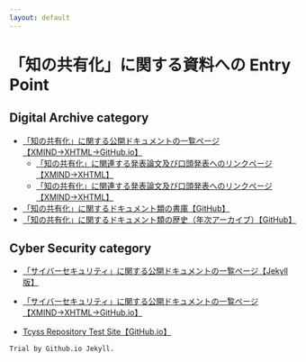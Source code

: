 ```yaml
---
layout: default
---
```

# 「知の共有化」に関する資料への Entry Point

## Digital Archive category
- [「知の共有化」に関する公開ドキュメントの一覧ページ【XMIND→XHTML→GitHub.io】](https://bluemoon55.github.io/Sharing_Knowledge/Digital_Archives/Deliverables/mind2html/Bib03-01-2%20図書館情報システム関連%20ドキュメント構成.html)
   - <a href="https://bluemoon55.github.io/Sharing_Knowledge/Digital_Archives/Deliverables/mind2html/DAX45-01「知の共有化」に関連する発表論文及び口頭発表.html">「知の共有化」に関連する発表論文及び口頭発表へのリンクページ【XMIND→XHTML】</a>
   - [「知の共有化」に関連する発表論文及び口頭発表へのリンクページ【XMIND→XHTML】](https://bluemoon55.github.io/Sharing_Knowledge/Digital_Archives/Deliverables/mind2html/DAX45-01「知の共有化」に関連する発表論文及び口頭発表.html)
- [「知の共有化」に関するドキュメント類の書庫【GitHub】](https://github.com/BlueMoon55/Sharing_Knowledge)
- [「知の共有化」に関するドキュメント類の歴史（年次アーカイブ）【GitHub】](https://github.com/BlueMoon55/History_Archives)

## Cyber Security category
- [「サイバーセキュリティ」に関する公開ドキュメントの一覧ページ【Jekyll版】](https://bluemoon55.github.io/Sharing_Knowledge/Cyber_Security/index.html)
- [「サイバーセキュリティ」に関する公開ドキュメントの一覧ページ【XMIND→XHTML→GitHub.io】](https://bluemoon55.github.io/Sharing_Knowledge/Cyber_Security/Deliverables/mind2html/Bib03-01-3%20サイバーセキュリティ関連ドキュメント構成.html)

- [Tcyss Repository Test Site【GitHub.io】](https://bluemoon55.github.io/TCYSS_Repository/)
```
Trial by Github.io Jekyll.
```
